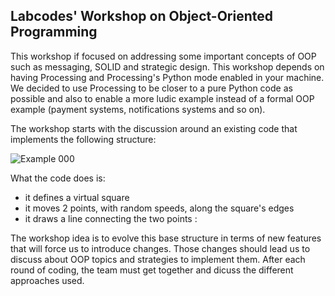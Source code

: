 ## Labcodes' Workshop on Object-Oriented Programming

This workshop if focused on addressing some important concepts of OOP such as messaging, SOLID and strategic design. This workshop depends on having Processing and Processing's Python mode enabled in your machine. We decided to use Processing to be closer to a pure Python code as possible and also to enable a more ludic example instead of a formal OOP example (payment systems, notifications systems and so on).

The workshop starts with the discussion around an existing code that implements the following structure:

![Example 000](out.gif)

What the code does is:
  - it defines a virtual square
  - it moves 2 points, with random speeds, along the square's edges
  - it draws a line connecting the two points
                                                                                                                                                                                                              :

The workshop idea is to evolve this base structure in terms of new features that will force us to introduce changes. Those changes should lead us to discuss about OOP topics and strategies to implement them. After each round of coding, the team must get together and dicuss the different approaches used.
